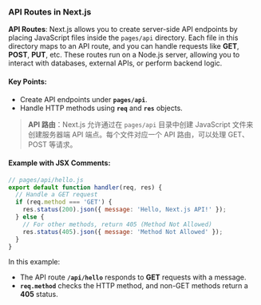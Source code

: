 ### API Routes in Next.js

**API Routes**: Next.js allows you to create server-side API endpoints by placing JavaScript files inside the `pages/api` directory. Each file in this directory maps to an API route, and you can handle requests like **GET**, **POST**, **PUT**, etc. These routes run on a Node.js server, allowing you to interact with databases, external APIs, or perform backend logic.

#### Key Points:
- Create API endpoints under **`pages/api`**.
- Handle HTTP methods using **`req`** and **`res`** objects.

> **API 路由**：Next.js 允许通过在 `pages/api` 目录中创建 JavaScript 文件来创建服务器端 API 端点。每个文件对应一个 API 路由，可以处理 GET、POST 等请求。

#### Example with JSX Comments:

```js
// pages/api/hello.js
export default function handler(req, res) {
  // Handle a GET request
  if (req.method === 'GET') {
    res.status(200).json({ message: 'Hello, Next.js API!' });
  } else {
    // For other methods, return 405 (Method Not Allowed)
    res.status(405).json({ message: 'Method Not Allowed' });
  }
}
```

In this example:
- The API route **`/api/hello`** responds to **GET** requests with a message.
- **`req.method`** checks the HTTP method, and non-GET methods return a **405** status.